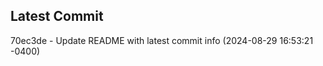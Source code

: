 
## Latest Commit
70ec3de - Update README with latest commit info (2024-08-29 16:53:21 -0400) <Yunxi-Zhou>
